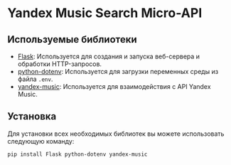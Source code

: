 # Yandex Music Search Micro-API

## Используемые библиотеки

- [Flask](https://flask.palletsprojects.com/): Используется для создания и запуска веб-сервера и обработки HTTP-запросов.
- [python-dotenv](https://pypi.org/project/python-dotenv/): Используется для загрузки переменных среды из файла `.env`.
- [yandex-music](https://yandex-music.readthedocs.io/en/latest/): Используется для взаимодействия с API Yandex Music.

## Установка

Для установки всех необходимых библиотек вы можете использовать следующую команду:

```bash
pip install Flask python-dotenv yandex-music